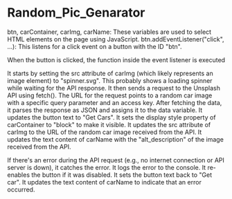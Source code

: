 # Random_Pic_Genarator

btn, carContainer, carImg, carName: These variables are used to select HTML elements on the page using JavaScript.
btn.addEventListener("click", ...): This listens for a click event on a button with the ID "btn".

When the button is clicked, the function inside the event listener is executed

It starts by setting the src attribute of carImg (which likely represents an image element) to "spinner.svg". This probably shows a loading spinner while waiting for the API response.
It then sends a request to the Unsplash API using fetch(). The URL for the request points to a random car image with a specific query parameter and an access key.
After fetching the data, it parses the response as JSON and assigns it to the data variable.
It updates the button text to "Get Cars".
It sets the display style property of carContainer to "block" to make it visible.
It updates the src attribute of carImg to the URL of the random car image received from the API.
It updates the text content of carName with the "alt_description" of the image received from the API.

If there's an error during the API request (e.g., no internet connection or API server is down), it catches the error.
It logs the error to the console.
It re-enables the button if it was disabled.
It sets the button text back to "Get car".
It updates the text content of carName to indicate that an error occurred.
